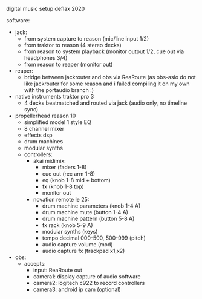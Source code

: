 digital music setup deflax 2020

software:
- jack:
  - from system capture to reason (mic/line input 1/2)
  - from traktor to reason (4 stereo decks)
  - from reason to system playback (monitor output 1/2, cue out via headphones 3/4)
  - from reason to reaper (monitor out)
- reaper:
  - bridge between jackrouter and obs via ReaRoute (as obs-asio do not like jackrouter for some reason and i failed compiling it on my own with the portaudio branch :)
- native instruments traktor pro 3
  - 4 decks beatmatched and routed via jack (audio only, no timeline sync)
- propellerhead reason 10
  - simplified model 1 style EQ
  - 8 channel mixer
  - effects dsp
  - drum machines
  - modular synths
  - controllers:
    - akai midimix:
      - mixer (faders 1-8)
      - cue out (rec arm 1-8)
      - eq (knob 1-8 mid + bottom)
      - fx (knob 1-8 top)
      - monitor out
    - novation remote le 25:
      - drum machine parameters  (knob 1-4 A)
      - drum machine mute (button 1-4 A)
      - drum machine pattern (button 5-8 A)
      - fx rack (knob 5-9 A)
      - modular synths (keys)
      - tempo decimal 000-500, 500-999 (pitch)
      - audio capture volume (mod)
      - audio capture fx (trackpad x1,x2)
- obs:
  - accepts:
    - input:  ReaRoute out
    - camera1: display capture of audio software
    - camera2: logitech c922 to record controllers
    - camera3: android ip cam (optional)
